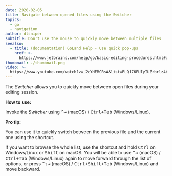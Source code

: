 ```yaml
---
date: 2020-02-05
title: Navigate between opened files using the Switcher
topics:
  - go
  - navigation
author: dlsniper
subtitle: Don't use the mouse to quickly move between multiple files
seealso:
  - title: (documentation) GoLand Help - Use quick pop-ups
    href: >-
      https://www.jetbrains.com/help/go/basic-editing-procedures.html#quick_popups
thumbnail: ./thumbnail.png
video: >-
  https://www.youtube.com/watch?v=_2cYHEMCRsA&list=PLQ176FUIyIUZrbrlz4AY1V8VzBJKZyVlW&index=82
---
```


The _Switcher_ allows you to quickly move between open files during your editing session.

**How to use:**

Invoke the _Switcher_ using <kbd>^⇥</kbd> (macOS) / <kbd>Ctrl+Tab</kbd> (Windows/Linux).

**Pro tip:**

You can use it to quickly switch between the previous file and the current one using the shortcut.

If you want to browse the whole list, use the shortcut and hold <kbd>Ctrl</kbd> on Windows/Linux or <kbd>Shift</kbd> on macOS.
You will be able to use <kbd>^⇥</kbd> (macOS) / <kbd>Ctrl+Tab</kbd> (Windows/Linux) again to move forward through the list of options, or press <kbd>^⇧⇥</kbd> (macOS) / <kbd>Ctrl+Shift+Tab</kbd> (Windows/Linux) and move backward.
